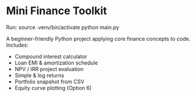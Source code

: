 # Mini Finance Toolkit

Run:
source .venv/bin/activate
python main.py


A beginner-friendly Python project applying core finance concepts to code.  
Includes:
- Compound interest calculator  
- Loan EMI & amortization schedule  
- NPV / IRR project evaluation  
- Simple & log returns  
- Portfolio snapshot from CSV  
- Equity curve plotting (Option 6)
